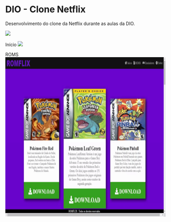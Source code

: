 # DIO - Clone Netflix
Desenvolvimento do clone da Netflix durante as aulas da DIO.

<a href="https://dev-antoniolima.github.io/romflix">
<img src="https://img.shields.io/badge/-Acesse%20o%20Site-blue">
</a>                                                               

<p align="center">
  
Início
<img src="/img/inicio.gif">

ROMS
<img src="/img/roms.gif.gif" width=1000px height=500px>  
<p>
